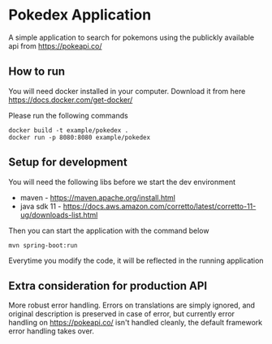 # Pokedex Application

A simple application to search for pokemons using the publickly available api from https://pokeapi.co/

## How to run

You will need docker installed in your computer. Download it from here
https://docs.docker.com/get-docker/


Please run the following commands
```
docker build -t example/pokedex .
docker run -p 8080:8080 example/pokedex
```

## Setup for development

You will need the following libs before we start the dev environment
- maven - https://maven.apache.org/install.html
- java sdk 11 - https://docs.aws.amazon.com/corretto/latest/corretto-11-ug/downloads-list.html

Then you can start the application with the command below

`mvn spring-boot:run`

Everytime you modify the code, it will be reflected in the running application

## Extra consideration for production API

More robust error handling. Errors on translations are simply ignored, and original description is preserved in case of error, but currently error handling on https://pokeapi.co/ isn't handled cleanly, the default framework error handling takes over.
